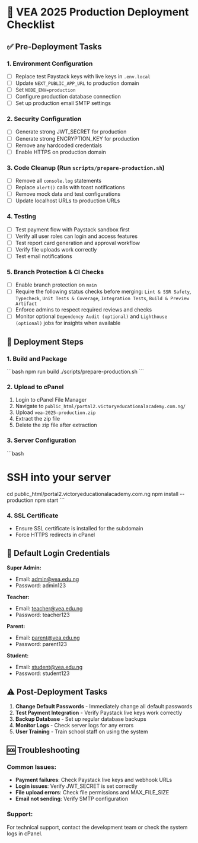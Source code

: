 # 🚀 VEA 2025 Production Deployment Checklist

## ✅ Pre-Deployment Tasks

### 1. Environment Configuration
- [ ] Replace test Paystack keys with live keys in `.env.local`
- [ ] Update `NEXT_PUBLIC_APP_URL` to production domain
- [ ] Set `NODE_ENV=production`
- [ ] Configure production database connection
- [ ] Set up production email SMTP settings

### 2. Security Configuration
- [ ] Generate strong JWT_SECRET for production
- [ ] Generate strong ENCRYPTION_KEY for production
- [ ] Remove any hardcoded credentials
- [ ] Enable HTTPS on production domain

### 3. Code Cleanup (Run `scripts/prepare-production.sh`)
- [ ] Remove all `console.log` statements
- [ ] Replace `alert()` calls with toast notifications
- [ ] Remove mock data and test configurations
- [ ] Update localhost URLs to production URLs

### 4. Testing
- [ ] Test payment flow with Paystack sandbox first
- [ ] Verify all user roles can login and access features
- [ ] Test report card generation and approval workflow
- [ ] Verify file uploads work correctly
- [ ] Test email notifications

### 5. Branch Protection & CI Checks
- [ ] Enable branch protection on `main`
- [ ] Require the following status checks before merging: `Lint & SSR Safety`, `Typecheck`, `Unit Tests & Coverage`, `Integration Tests`, `Build & Preview Artifact`
- [ ] Enforce admins to respect required reviews and checks
- [ ] Monitor optional `Dependency Audit (optional)` and `Lighthouse (optional)` jobs for insights when available

## 🔧 Deployment Steps

### 1. Build and Package
\`\`\`bash
npm run build
./scripts/prepare-production.sh
\`\`\`

### 2. Upload to cPanel
1. Login to cPanel File Manager
2. Navigate to `public_html/portal2.victoryeducationalacademy.com.ng/`
3. Upload `vea-2025-production.zip`
4. Extract the zip file
5. Delete the zip file after extraction

### 3. Server Configuration
\`\`\`bash
# SSH into your server
cd public_html/portal2.victoryeducationalacademy.com.ng
npm install --production
npm start
\`\`\`

### 4. SSL Certificate
- Ensure SSL certificate is installed for the subdomain
- Force HTTPS redirects in cPanel

## 🔑 Default Login Credentials

**Super Admin:**
- Email: admin@vea.edu.ng
- Password: admin123

**Teacher:**
- Email: teacher@vea.edu.ng  
- Password: teacher123

**Parent:**
- Email: parent@vea.edu.ng
- Password: parent123

**Student:**
- Email: student@vea.edu.ng
- Password: student123

## ⚠️ Post-Deployment Tasks

1. **Change Default Passwords** - Immediately change all default passwords
2. **Test Payment Integration** - Verify Paystack live keys work correctly
3. **Backup Database** - Set up regular database backups
4. **Monitor Logs** - Check server logs for any errors
5. **User Training** - Train school staff on using the system

## 🆘 Troubleshooting

### Common Issues:
- **Payment failures**: Check Paystack live keys and webhook URLs
- **Login issues**: Verify JWT_SECRET is set correctly
- **File upload errors**: Check file permissions and MAX_FILE_SIZE
- **Email not sending**: Verify SMTP configuration

### Support:
For technical support, contact the development team or check the system logs in cPanel.
